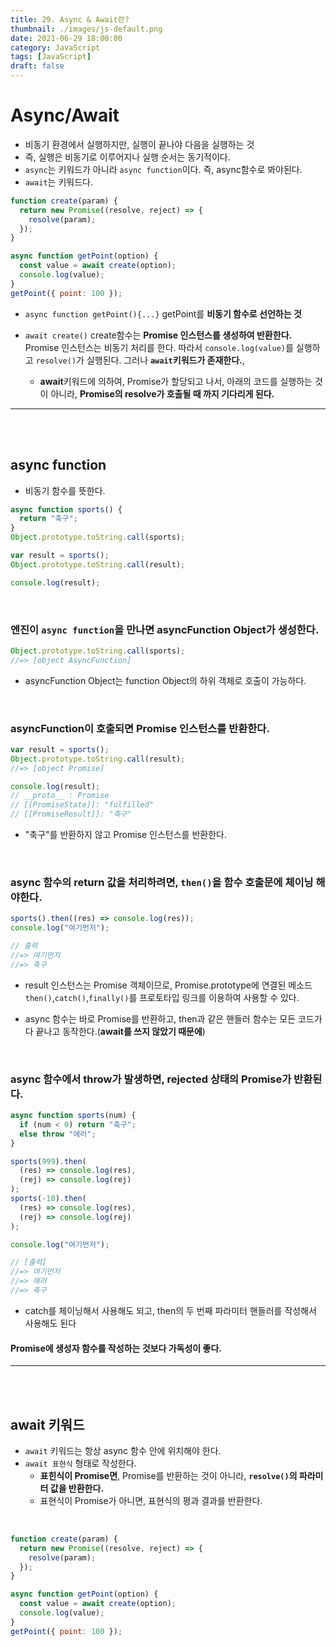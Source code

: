 ```yaml
---
title: 29. Async & Await란?
thumbnail: ./images/js-default.png
date: 2021-06-29 18:00:00
category: JavaScript
tags: [JavaScript]
draft: false
---
```



# Async/Await

- 비동기 환경에서 실행하지만, 실행이 끝나야 다음을 실행하는 것
- 즉, 실행은 비동기로 이루어지나 실행 순서는 동기적이다.
- `async`는 키워드가 아니라 `async function`이다. 즉, async함수로 봐야된다.
- `await`는 키워드다.

```javascript
function create(param) {
  return new Promise((resolve, reject) => {
    resolve(param);
  });
}

async function getPoint(option) {
  const value = await create(option);
  console.log(value);
}
getPoint({ point: 100 });
```

- `async function getPoint(){...}`
  getPoint를 **비동기 함수로 선언하는 것**

- `await create()`
  create함수는 **Promise 인스턴스를 생성하여 반환한다.** Promise 인스턴스는 비동기 처리를 한다. 따라서 `console.log(value)`를 실행하고 `resolve()`가 실행된다. 그러나 **`await`키워드가 존재한다.**,
  - **await**키워드에 의하여, Promise가 할당되고 나서, 아래의 코드를 실행하는 것이 아니라, **Promise의 resolve가 호출될 때 까지 기다리게 된다.**

<hr>
<br>
<br>

## async function

- 비동기 함수를 뜻한다.

```javascript
async function sports() {
  return "축구";
}
Object.prototype.toString.call(sports);

var result = sports();
Object.prototype.toString.call(result);

console.log(result);
```

<br>

### 엔진이 `async function`을 만나면 **asyncFunction Object**가 생성한다.

```javascript
Object.prototype.toString.call(sports);
//=> [object AsyncFunction]
```

- asyncFunction Object는 function Object의 하위 객체로 호출이 가능하다.

<br>

### asyncFunction이 호출되면 **Promise 인스턴스를 반환한다.**

```javascript
var result = sports();
Object.prototype.toString.call(result);
//=> [object Promise]

console.log(result);
// __proto__ : Promise
// [[PromiseState]]: "fulfilled"
// [[PromiseResult]]: "축구"
```

- "축구"를 반환하지 않고 Promise 인스턴스를 반환한다.

<br>

### **async 함수의 return 값을 처리하려면, `then()`을 함수 호출문에 체이닝 해야한다.**

```javascript
sports().then((res) => console.log(res));
console.log("여기먼저");

// 출력
//=> 여기먼저
//=> 축구
```

- result 인스턴스는 Promise 객체이므로, Promise.prototype에 연결된 메소드 `then()`,`catch()`,`finally()`를 프로토타입 링크를 이용하여 사용할 수 있다.
- async 함수는 바로 Promise를 반환하고, then과 같은 핸들러 함수는 모든 코드가 다 끝나고 동작한다.(**await를 쓰지 않았기 때문에**)

  <br>

### **async 함수에서 throw가 발생하면, rejected 상태의 Promise가 반환된다.**

```javascript
async function sports(num) {
  if (num < 0) return "축구";
  else throw "에러";
}

sports(999).then(
  (res) => console.log(res),
  (rej) => console.log(rej)
);
sports(-10).then(
  (res) => console.log(res),
  (rej) => console.log(rej)
);

console.log("여기먼저");

// [출력]
//=> 여기먼저
//=> 에러
//=> 축구
```

- catch를 체이닝해서 사용해도 되고, then의 두 번째 파라미터 핸들러를 작성해서 사용해도 된다

#### Promise에 생성자 함수를 작성하는 것보다 가독성이 좋다.

<hr>
<br>
<br>

## await 키워드

- `await` 키워드는 항상 async 함수 안에 위치해야 한다.
- `await 표현식` 형태로 작성한다.
  - **표힌식이 Promise면**, Promise를 반환하는 것이 아니라, **`resolve()`의 파라미터 값을 반환한다.**
  - 표현식이 Promise가 아니면, 표현식의 평과 결과를 반환한다.

<br>

```javascript
function create(param) {
  return new Promise((resolve, reject) => {
    resolve(param);
  });
}

async function getPoint(option) {
  const value = await create(option);
  console.log(value);
}
getPoint({ point: 100 });
```
